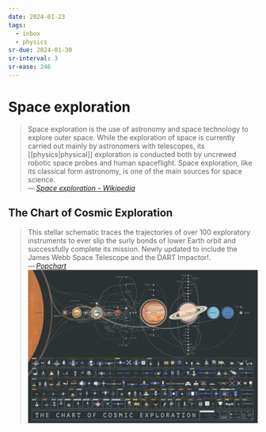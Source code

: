 ```yaml
---
date: 2024-01-23
tags:
  - inbox
  - physics
sr-due: 2024-01-30
sr-interval: 3
sr-ease: 246
---
```


# Space exploration

> Space exploration is the use of astronomy and space technology to explore
> outer space. While the exploration of space is currently carried out mainly by
> astronomers with telescopes, its [[physics|physical]] exploration is conducted
> both by uncrewed robotic space probes and human spaceflight. Space
> exploration, like its classical form astronomy, is one of the main sources for
> space science.\
> — <cite>[Space exploration - Wikipedia](https://en.wikipedia.org/wiki/Space_exploration)</cite>

## The Chart of Cosmic Exploration

> This stellar schematic traces the trajectories of over 100 exploratory
> instruments to ever slip the surly bonds of lower Earth orbit and successfully
> complete its mission. Newly updated to include the James Webb Space Telescope
> and the DART Impactor!.\
> — <cite>[Popchart](https://popchart.co/products/the-chart-of-cosmic-exploration)</cite>
![The Chart of Cosmic Exploration](img/ref-Cosmic_Space.webp)

